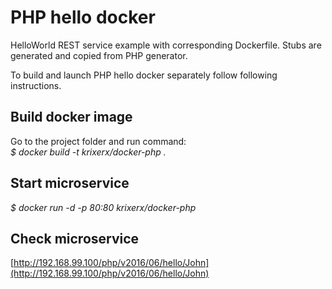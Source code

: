 # PHP hello docker
HelloWorld REST service example with corresponding Dockerfile.
Stubs are generated and copied from PHP generator.

To build and launch PHP hello docker separately follow following instructions.

## Build docker image
Go to the project folder and run command:  
_$ docker build -t krixerx/docker-php ._

## Start microservice
_$ docker run -d -p 80:80 krixerx/docker-php_

## Check microservice
[http://192.168.99.100/php/v2016/06/hello/John](http://192.168.99.100/php/v2016/06/hello/John)

